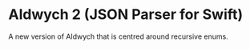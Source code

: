 # Aldwych 2 (JSON Parser for Swift)
A new version of Aldwych that is centred around recursive enums.

